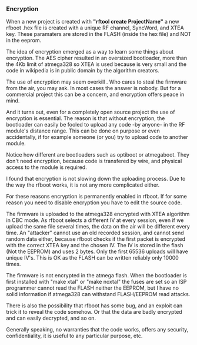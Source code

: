 ### Εncryption

When a new project is created with **"rftool create ProjectName"** a new rfboot .hex file is created
with a unique RF channel, SyncWord, and XTEA key. These paramaters are stored in the FLASH (inside the hex file)
and NOT in the eeprom.

The idea of encryption emerged as a way to learn some things about encryption. The AES
cipher resulted in an oversized bootloader, more than the 4Kb limit of atmega328 so XTEA
is used because is very small and the code in wikipedia is in public domain by the
algorithm creators.

The use of encryption may seem overkill . Who cares to steal the firmware from the air, you may ask.
In most cases the answer is nobody.
But for a commercial project this can be a concern, and encryption offers peace in mind.

And it turns out,  even for a completely open
source project the use of encryption is essential. The reason is that without encryption,
the bootloader can easily be fooled to upload any code -by anyone- in the RF module's distance range.
This can be done on purpose or even accidentally, if for example someone (or you) try to upload
code to another module.

Notice how different are bootloaders such as optiboot or atmegaboot.
They don't need encryption, because code is transfered by wire, and
physical access to the module is required.

I found that encryption is not slowing down the uploading process.
Due to the way the rfboot works, it is not any more complicated either.

For these reasons encryption is permanently enabled in rfboot. If for some reason you need
to disable encryption you have to edit the source code.

The firmware is uploaded to the atmega328 encrypted with XTEA algorithm in CBC mode.
As rfboot selects a different IV at every session, even if we upload the same file several times,
the data on the air will be different every time. An "attacker" cannot use an old recorded
session, and cannot send random data either, because rfboot checks if the first
packet is encrypted with the correct XTEA key and the chosen IV. The IV is stored
in the flash (Not the EEPROM) and uses 2 bytes. Only the first 65536 uploads will have unique IV's. This is OK
as the FLASH can be written reliably only 10000 times.

The firmware is not encrypted in the atmega flash. When the bootloader is first installed with
"make xtal" or "make noxtal" the fuses are set so an ISP programmer cannot read the FLASH
neither the EEPROM,
but I have no solid information if atmega328 can withstand FLASH/EEPROM read attacks.

There is also the possibility that rfboot has some bug, and an exploit can trick it to
reveal the code somehow. Or that the data are badly encrypted and can easily decrypted, and so on.

Generally speaking, no warranties that the code works, offers any security, confidentiality,
it is useful to any particular purpose, etc.
